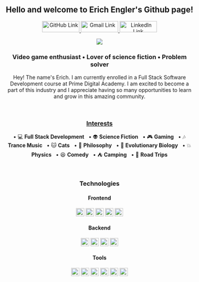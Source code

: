 <!--------------------- Intro ---------------------->
<h2 align="center">Hello and welcome to Erich Engler's Github page!</h2>

<!--------------------- Links ---------------------->
<p align="center">
    <a href="https://github.com/erichengler" target="_blank" rel="noopener noreferrer">
      <img alt="GitHub Link" title="GitHub Link" src="https://img.shields.io/badge/github-%23121011.svg?style=for-the-badge&logo=github&logoColor=white" height="30px" width="100px"/>
    </a>
    <a href="mailto:erichjohnengler@gmail.com" target="_blank" rel="noopener noreferrer">
      <img alt="Gmail Link" title="Gmail Link" src="https://img.shields.io/badge/Gmail-D14836?style=for-the-badge&logo=gmail&logoColor=white" height="30px" width="100px"/>
    </a>
    <a href="https://www.linkedin.com/in/erichengler/" target="_blank" rel="noopener noreferrer">
      <img alt="LinkedIn Link" title="LinkedIn Link" src="https://img.shields.io/badge/linkedin-%230077B5.svg?style=for-the-badge&logo=linkedin&logoColor=white" height="30px" width="100px"/>
    </a>
</p>
<!--------------------- Image ---------------------->
<p align="center">
    <a href="https://www.deviantart.com/chernigiv/art/Mass-Effect-fan-art-547443715">
    <img src="https://images-wixmp-ed30a86b8c4ca887773594c2.wixmp.com/f/3c49b196-7b63-404c-9ab6-d93f5be93b0a/d91xm9v-91fd0818-9d6b-48f0-b803-88268ad64de2.jpg?token=eyJ0eXAiOiJKV1QiLCJhbGciOiJIUzI1NiJ9.eyJzdWIiOiJ1cm46YXBwOjdlMGQxODg5ODIyNjQzNzNhNWYwZDQxNWVhMGQyNmUwIiwiaXNzIjoidXJuOmFwcDo3ZTBkMTg4OTgyMjY0MzczYTVmMGQ0MTVlYTBkMjZlMCIsIm9iaiI6W1t7InBhdGgiOiJcL2ZcLzNjNDliMTk2LTdiNjMtNDA0Yy05YWI2LWQ5M2Y1YmU5M2IwYVwvZDkxeG05di05MWZkMDgxOC05ZDZiLTQ4ZjAtYjgwMy04ODI2OGFkNjRkZTIuanBnIn1dXSwiYXVkIjpbInVybjpzZXJ2aWNlOmZpbGUuZG93bmxvYWQiXX0.NNniqWSRhljHyz4s3fJBvTF7zOG80PwjHjeOOM9RQ7I">
    </a>
</p>
<!--------------------- About Me ---------------------->
<h3 align="center">Video game enthusiast • Lover of science fiction • Problem solver</h3>

<p align="center">  
Hey! The name's Erich. I am currently enrolled in a Full Stack Software Development course at Prime Digital Academy. I am excited to become a part of this industry and I appreciate having so many opportunities to learn and grow in this amazing community.
</p>
<br />
<!--------------------- Interests ---------------------->
<h3 align="center"><ins>Interests</ins></h3>
<p align="center">
    &bull; 💻 <b>Full Stack Development</b> &nbsp;&nbsp;&bull; 👽 <b>Science Fiction</b> &nbsp;&nbsp;&bull; 🎮 <b>Gaming</b> &nbsp;&nbsp;&bull; 🎶 <b>Trance Music</b> &nbsp;&nbsp;&bull; 🐱 <b>Cats</b> &nbsp;&nbsp;&bull; 🙈 <b>Philosophy</b> &nbsp;&nbsp;&bull; 🐒 <b>Evolutionary Biology</b> &nbsp;&nbsp;&bull; 💥 <b>Physics</b> &nbsp;&nbsp;&bull; 😆 <b>Comedy</b> &nbsp;&nbsp;&bull; ⛺ <b>Camping</b> &nbsp;&nbsp;&bull; 🚙 <b>Road Trips</b>
</p>
<br />
<!--------------------- Technologies ---------------------->
<h3 align="center">Technologies</h3>
<!--------------------- Frontend ---------------------->
<h4 align="center">Frontend</h4>
<p align="center">
    <img src="https://img.shields.io/badge/JavaScript-323330?style=plastic&logo=javascript&logoColor=F7DF1E" height="22px"/>
    <img src="https://img.shields.io/badge/React-20232A?style=plastic&logo=react&logoColor=61DAFB" height="22px"/>
    <img src="https://img.shields.io/badge/Redux-593D88?style=plastic&logo=redux&logoColor=white" height="22px"/>
    <img src="https://img.shields.io/badge/React_Router-CA4225?style=plastic&logo=react-router&logoColor=white" height="22px"/>
    <img src="https://img.shields.io/badge/Material--UI-0081CB?style=plastic&logo=material-ui&logoColor=white" height="22px"/>
</p>
<!--------------------- Backend ---------------------->
<h4 align="center">Backend</h4>
<p align="center">
    <img src="https://img.shields.io/badge/Node.js-339933?style=plastic&logo=nodedotjs&logoColor=white" height="22px"/>
    <img src="https://img.shields.io/badge/Express.js-000000?style=plastic&logo=express&logoColor=white" height="22px"/>
    <img src="https://img.shields.io/badge/PostgreSQL-316192?style=plastic&logo=postgresql&logoColor=white" height="22px"/>
    <img src="https://img.shields.io/badge/npm-CB3837?style=plastic&logo=npm&logoColor=white" height="22px"/>
</p>
<!--------------------- Tools ---------------------->
<h4 align="center">Tools</h4>
<p align="center">
    <img src="https://img.shields.io/badge/GitHub-100000?style=plastic&logo=github&logoColor=white" height="22px"/>
    <img src="https://img.shields.io/badge/Visual_Studio_Code-0078D4?style=plastic&logo=visual%20studio%20code&logoColor=white" height="22px"/>
    <img src="https://img.shields.io/badge/GIT-E44C30?style=plastic&logo=git&logoColor=white" height="22px"/>
    <img src="https://img.shields.io/badge/Heroku-430098?style=plastic&logo=heroku&logoColor=white" height="22px"/>
    <img src="https://img.shields.io/badge/Postman-FF6C37?style=plastic&logo=Postman&logoColor=white" height="22px"/>
    <img src="https://img.shields.io/badge/Slack-4A154B?style=plastic&logo=slack&logoColor=white" height="22px"/>
<p>
